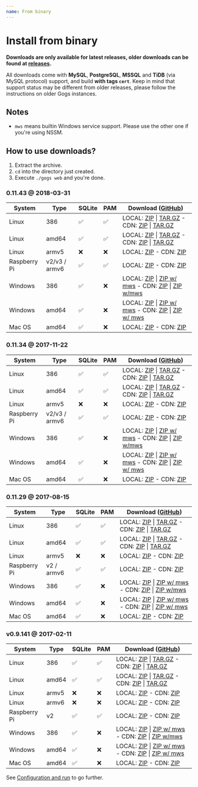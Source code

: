 ```yaml
---
name: From binary
---
```


# Install from binary

**Downloads are only available for latest releases, older downloads can be found at [releases](https://github.com/gogits/gogs/releases).**

All downloads come with **MySQL**, **PostgreSQL**, **MSSQL** and **TiDB** (via MySQL protocol) support, and build **with tags `cert`**. Keep in mind that support status may be different from older releases, please follow the instructions on older Gogs instances.

## Notes

- `mws` means builtin Windows service support. Please use the other one if you're using NSSM.

## How to use downloads?

1. Extract the archive.
2. `cd` into the directory just created.
3. Execute `./gogs web` and you're done.

### 0.11.43 @ 2018-03-31

|System|Type|SQLite|PAM|Download ([GitHub](https://github.com/gogits/gogs/releases/tag/v0.11.43))|
|------|----|------|---|--------|
|Linux|386|✅|✅|LOCAL: [ZIP](https://dl.gogs.io/0.11.43/gogs_0.11.43_linux_386.zip) \| [TAR.GZ](https://dl.gogs.io/0.11.43/gogs_0.11.43_linux_386.tar.gz) - CDN: [ZIP](https://cdn.gogs.io/0.11.43/gogs_0.11.43_linux_386.zip) \| [TAR.GZ](https://cdn.gogs.io/0.11.43/gogs_0.11.43_linux_386.tar.gz)|
|Linux|amd64|✅|✅|LOCAL: [ZIP](https://dl.gogs.io/0.11.43/gogs_0.11.43_linux_amd64.zip) \| [TAR.GZ](https://dl.gogs.io/0.11.43/gogs_0.11.43_linux_amd64.tar.gz) - CDN: [ZIP](https://cdn.gogs.io/0.11.43/gogs_0.11.43_linux_amd64.zip) \| [TAR.GZ](https://cdn.gogs.io/0.11.43/gogs_0.11.43_linux_amd64.tar.gz)|
|Linux|armv5|❌|❌|LOCAL: [ZIP](https://dl.gogs.io/0.11.43/gogs_0.11.43_linux_armv5.zip) - CDN: [ZIP](https://cdn.gogs.io/0.11.43/gogs_0.11.43_linux_armv5.zip)|
|Raspberry Pi|v2/v3 / armv6|✅|✅|LOCAL: [ZIP](https://dl.gogs.io/0.11.43/gogs_0.11.43_raspi2_armv6.zip) - CDN: [ZIP](https://cdn.gogs.io/0.11.43/gogs_0.11.43_raspi2_armv6.zip)|
|Windows|386|✅|❌|LOCAL: [ZIP](https://dl.gogs.io/0.11.43/gogs_0.11.43_windows_386.zip) \| [ZIP w/ mws](https://dl.gogs.io/0.11.43/gogs_0.11.43_windows_386_mws.zip) - CDN: [ZIP](https://cdn.gogs.io/0.11.43/gogs_0.11.43_windows_386.zip) \| [ZIP w/mws](https://cdn.gogs.io/0.11.43/gogs_0.11.43_windows_386_mws.zip)|
|Windows|amd64|✅|❌|LOCAL: [ZIP](https://dl.gogs.io/0.11.43/gogs_0.11.43_windows_amd64.zip) \| [ZIP w/ mws](https://dl.gogs.io/0.11.43/gogs_0.11.43_windows_amd64_mws.zip) - CDN: [ZIP](https://cdn.gogs.io/0.11.43/gogs_0.11.43_windows_amd64.zip) \| [ZIP w/ mws](https://cdn.gogs.io/0.11.43/gogs_0.11.43_windows_amd64_mws.zip)|
|Mac OS|amd64|✅|❌|LOCAL: [ZIP](https://dl.gogs.io/0.11.43/gogs_0.11.43_darwin_amd64.zip) - CDN: [ZIP](https://cdn.gogs.io/0.11.43/gogs_0.11.43_darwin_amd64.zip)|

### 0.11.34 @ 2017-11-22

|System|Type|SQLite|PAM|Download ([GitHub](https://github.com/gogits/gogs/releases/tag/v0.11.34))|
|------|----|------|---|--------|
|Linux|386|✅|✅|LOCAL: [ZIP](https://dl.gogs.io/0.11.34/linux_386.zip) \| [TAR.GZ](https://dl.gogs.io/0.11.34/linux_386.tar.gz) - CDN: [ZIP](https://cdn.gogs.io/0.11.34/linux_386.zip) \| [TAR.GZ](https://cdn.gogs.io/0.11.34/linux_386.tar.gz)|
|Linux|amd64|✅|✅|LOCAL: [ZIP](https://dl.gogs.io/0.11.34/linux_amd64.zip) \| [TAR.GZ](https://dl.gogs.io/0.11.34/linux_amd64.tar.gz) - CDN: [ZIP](https://cdn.gogs.io/0.11.34/linux_amd64.zip) \| [TAR.GZ](https://cdn.gogs.io/0.11.34/linux_amd64.tar.gz)|
|Linux|armv5|❌|❌|LOCAL: [ZIP](https://dl.gogs.io/0.11.34/linux_armv5.zip) - CDN: [ZIP](https://cdn.gogs.io/0.11.34/linux_armv5.zip)|
|Raspberry Pi|v2/v3 / armv6|✅|✅|LOCAL: [ZIP](https://dl.gogs.io/0.11.34/raspi2_armv6.zip) - CDN: [ZIP](https://cdn.gogs.io/0.11.34/raspi2_armv6.zip)|
|Windows|386|✅|❌|LOCAL: [ZIP](https://dl.gogs.io/0.11.34/windows_386.zip) \| [ZIP w/ mws](https://dl.gogs.io/0.11.34/windows_386_mws.zip) - CDN: [ZIP](https://cdn.gogs.io/0.11.34/windows_386.zip) \| [ZIP w/mws](https://cdn.gogs.io/0.11.34/windows_386_mws.zip)|
|Windows|amd64|✅|❌|LOCAL: [ZIP](https://dl.gogs.io/0.11.34/windows_amd64.zip) \| [ZIP w/ mws](https://dl.gogs.io/0.11.34/windows_amd64_mws.zip) - CDN: [ZIP](https://cdn.gogs.io/0.11.34/windows_amd64.zip) \| [ZIP w/ mws](https://cdn.gogs.io/0.11.34/windows_amd64_mws.zip)|
|Mac OS|amd64|✅|❌|LOCAL: [ZIP](https://dl.gogs.io/0.11.34/darwin_amd64.zip) - CDN: [ZIP](https://cdn.gogs.io/0.11.34/darwin_amd64.zip)|

### 0.11.29 @ 2017-08-15

|System|Type|SQLite|PAM|Download ([GitHub](https://github.com/gogits/gogs/releases/tag/v0.11.29))|
|------|----|------|---|--------|
|Linux|386|✅|✅|LOCAL: [ZIP](https://dl.gogs.io/0.11.29/linux_386.zip) \| [TAR.GZ](https://dl.gogs.io/0.11.29/linux_386.tar.gz) - CDN: [ZIP](https://cdn.gogs.io/0.11.29/linux_386.zip) \| [TAR.GZ](https://cdn.gogs.io/0.11.29/linux_386.tar.gz)|
|Linux|amd64|✅|✅|LOCAL: [ZIP](https://dl.gogs.io/0.11.29/linux_amd64.zip) \| [TAR.GZ](https://dl.gogs.io/0.11.29/linux_amd64.tar.gz) - CDN: [ZIP](https://cdn.gogs.io/0.11.29/linux_amd64.zip) \| [TAR.GZ](https://cdn.gogs.io/0.11.29/linux_amd64.tar.gz)|
|Linux|armv5|❌|❌|LOCAL: [ZIP](https://dl.gogs.io/0.11.29/linux_armv5.zip) - CDN: [ZIP](https://cdn.gogs.io/0.11.29/linux_armv5.zip)|
|Raspberry Pi|v2 / armv6|✅|✅|LOCAL: [ZIP](https://dl.gogs.io/0.11.29/raspi2_armv6.zip) - CDN: [ZIP](https://cdn.gogs.io/0.11.29/raspi2_armv6.zip)|
|Windows|386|✅|❌|LOCAL: [ZIP](https://dl.gogs.io/0.11.29/windows_386.zip) \| [ZIP w/ mws](https://dl.gogs.io/0.11.29/windows_386_mws.zip) - CDN: [ZIP](https://cdn.gogs.io/0.11.29/windows_386.zip) \| [ZIP w/mws](https://cdn.gogs.io/0.11.29/windows_386_mws.zip)|
|Windows|amd64|✅|❌|LOCAL: [ZIP](https://dl.gogs.io/0.11.29/windows_amd64.zip) \| [ZIP w/ mws](https://dl.gogs.io/0.11.29/windows_amd64_mws.zip) - CDN: [ZIP](https://cdn.gogs.io/0.11.29/windows_amd64.zip) \| [ZIP w/ mws](https://cdn.gogs.io/0.11.29/windows_amd64_mws.zip)|
|Mac OS|amd64|✅|❌|LOCAL: [ZIP](https://dl.gogs.io/0.11.29/darwin_amd64.zip) - CDN: [ZIP](https://cdn.gogs.io/0.11.29/darwin_amd64.zip)|

### v0.9.141 @ 2017-02-11

|System|Type|SQLite|PAM|Download ([GitHub](https://github.com/gogits/gogs/releases/tag/v0.9.141))|
|------|----|------|---|--------|
|Linux|386|✅|✅|LOCAL: [ZIP](https://dl.gogs.io/gogs_v0.9.141_linux_386.zip) \| [TAR.GZ](https://dl.gogs.io/gogs_v0.9.141_linux_386.tar.gz) - CDN: [ZIP](https://cdn.gogs.io/gogs_v0.9.141_linux_386.zip) \| [TAR.GZ](https://cdn.gogs.io/gogs_v0.9.141_linux_386.tar.gz)|
|Linux|amd64|✅|✅|LOCAL: [ZIP](https://dl.gogs.io/gogs_v0.9.141_linux_amd64.zip) \| [TAR.GZ](https://dl.gogs.io/gogs_v0.9.141_linux_amd64.tar.gz) - CDN: [ZIP](https://cdn.gogs.io/gogs_v0.9.141_linux_amd64.zip) \| [TAR.GZ](https://cdn.gogs.io/gogs_v0.9.141_linux_amd64.tar.gz)|
|Linux|armv5|❌|❌|LOCAL: [ZIP](https://dl.gogs.io/gogs_v0.9.141_linux_armv5.zip) - CDN: [ZIP](https://cdn.gogs.io/gogs_v0.9.141_linux_armv5.zip)|
|Linux|armv6|❌|❌|LOCAL: [ZIP](https://dl.gogs.io/gogs_v0.9.141_linux_armv6.zip) - CDN: [ZIP](https://cdn.gogs.io/gogs_v0.9.141_linux_armv6.zip)|
|Raspberry Pi|v2|✅|✅|LOCAL: [ZIP](https://dl.gogs.io/gogs_v0.9.141_raspi2_armv6.zip) - CDN: [ZIP](https://cdn.gogs.io/gogs_v0.9.141_raspi2_armv6.zip)|
|Windows|386|✅|❌|LOCAL: [ZIP](https://dl.gogs.io/gogs_v0.9.141_windows_386.zip) \| [ZIP w/ mws](https://dl.gogs.io/gogs_v0.9.141_windows_386_mws.zip) - CDN: [ZIP](https://cdn.gogs.io/gogs_v0.9.141_windows_386.zip) \| [ZIP w/mws](https://cdn.gogs.io/gogs_v0.9.141_windows_386_mws.zip)|
|Windows|amd64|✅|❌|LOCAL: [ZIP](https://dl.gogs.io/gogs_v0.9.141_windows_amd64.zip) \| [ZIP w/ mws](https://dl.gogs.io/gogs_v0.9.141_windows_amd64_mws.zip) - CDN: [ZIP](https://cdn.gogs.io/gogs_v0.9.141_windows_amd64.zip) \| [ZIP w/ mws](https://cdn.gogs.io/gogs_v0.9.141_windows_amd64_mws.zip)|
|Mac OS|amd64|✅|❌|LOCAL: [ZIP](https://dl.gogs.io/gogs_v0.9.141_darwin_amd64.zip) - CDN: [ZIP](https://cdn.gogs.io/gogs_v0.9.141_darwin_amd64.zip)|

See [Configuration and run](/docs/installation/configuration_and_run.html) to go further.